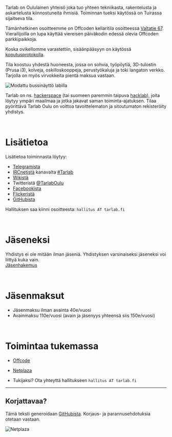 Tarlab on Oululainen yhteisö joka tuo yhteen tekniikasta, rakentelusta ja askartelusta kiinnostuneita ihmisiä. Toiminnan tueksi käytössä on Tuirassa sijaitseva tila.

Tämänhetkinen osoitteemme on Offcoden kellaritila osoitteessa [Valtatie 67](http://www.openstreetmap.org/?mlat=65.02556&amp;mlon=25.48520#map=18/65.02556/25.48520). Vierailijoilla on lupa käyttää viereisen päiväkodin edessä olevia Offcoden parkkipaikkoja.

Koska ovikellomme varastettiin, sisäänpääsyyn on käytössä [koputusprotokolla](http://tarlab.fi/images/entry.jpg).

Tila koostuu yhdestä huoneesta, jossa on sohvia, työpöytiä, 3D-tulostin (Prusa i3), kolveja, oskilloskooppeja, perustyökaluja ja toki langaton verkko. Tarjolla on myös virvokkeita pientä maksua vastaan.

![Modattu bussinäyttö labilla](http://tarlab.fi/images/tarlabftw.png)

Tarlab on ns. [hackerspace](http://hackerspaces.org) (tai suomeen paremmin taipuva [hacklab](http://hacklab.fi)), joita löytyy ympäri maailmaa ja jotka jakavat saman toiminta-ajatuksen. Tilaa pyörittävä Tarlab Oulu on voittoa tavoittelematon ja sitoutumaton rekisteröity yhdistys.

 <br>


Lisätietoa
==========

Lisätietoa toiminnasta löytyy:

 - [Telegramista](https://t.me/tarlab)
 - [IRCnetistä](http://fi.wikipedia.org/wiki/IRC) kanavalta [#Tarlab](http://mibbit.com/?channel=%23tarlab&amp;server=ircnet.eversible.com)
 - [Wikistä](https://jkry.org/ouluhack/)
 - Twitteristä [@TarlabOulu](http://twitter.com/TarlabOulu)
 - [Facebookista](https://www.facebook.com/TarlabOulu)
 - [Flickeristä](https://www.flickr.com/groups/tarlab/)
 - [GitHubista](https://github.com/Tarlab/)

Hallituksen saa kiinni osoitteesta:
 `hallitus AT tarlab.fi`

 <br>


Jäseneksi
=========

Yhdistys ei ole mitään ilman jäseniä. Yhdistyksen varsinaiseksi jäseneksi voi liittyä kuka vain. <br>
[Jäsenhakemus](http://tarlab.fi/join/) 

 <br>

Jäsenmaksut
===========

 - Jäsenmaksu ilman avainta 40e/vuosi
 - Avainmaksu 110e/vuosi (avain ja jäsenyys yhteensä siis 150e/vuosi)
  
 <br>

Toimintaa tukemassa
===================

 - [Offcode](http://offcode.fi)
 - [Netplaza](http://netplaza.fi)
 
 - Tukijaksi? Ota yhteyttä hallitukseen `hallitus AT tarlab.fi`



----------


Korjattavaa?
------------
Tämä teksti generoidaan [GitHubista](https://github.com/Tarlab/website). Korjaus- ja parannusehdotuksia otetaan vastaan.


![Netplaza](http://www.netplaza.fi/logot/netplaza_230_71.gif)

